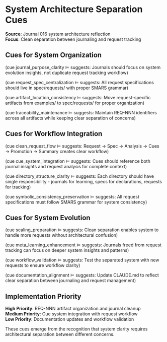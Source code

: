 # System Architecture Separation Cues

**Source**: Journal 016 system architecture reflection  
**Focus**: Clean separation between journaling and request tracking

## Cues for System Organization

(cue journal_purpose_clarity ⊨ suggests: Journals should focus on system evolution insights, not duplicate request tracking workflow)

(cue request_spec_centralization ⊨ suggests: All request specifications should live in spec/requests/ with proper SMARS grammar)

(cue artifact_location_consistency ⊨ suggests: Move request-specific artifacts from examples/ to spec/requests/ for proper organization)

(cue traceability_maintenance ⊨ suggests: Maintain REQ-NNN identifiers across all artifacts while keeping clear separation of concerns)

## Cues for Workflow Integration

(cue clean_request_flow ⊨ suggests: Request → Spec → Analysis → Cues → Promotion → Summary creates clear workflow)

(cue cue_system_integration ⊨ suggests: Cues should reference both journal insights and request analysis for complete context)

(cue directory_structure_clarity ⊨ suggests: Each directory should have single responsibility - journals for learning, specs for declarations, requests for tracking)

(cue symbolic_consistency_preservation ⊨ suggests: All request specifications must follow SMARS grammar for system consistency)

## Cues for System Evolution

(cue scaling_preparation ⊨ suggests: Clean separation enables system to handle more requests without architectural confusion)

(cue meta_learning_enhancement ⊨ suggests: Journals freed from request tracking can focus on deeper system insights and patterns)

(cue workflow_validation ⊨ suggests: Test the separated system with new requests to ensure workflow clarity)

(cue documentation_alignment ⊨ suggests: Update CLAUDE.md to reflect clear separation between journaling and request management)

## Implementation Priority

**High Priority**: REQ-NNN artifact organization and journal cleanup  
**Medium Priority**: Cue system integration with request workflow  
**Low Priority**: Documentation updates and workflow validation

These cues emerge from the recognition that system clarity requires architectural separation between different concerns.
